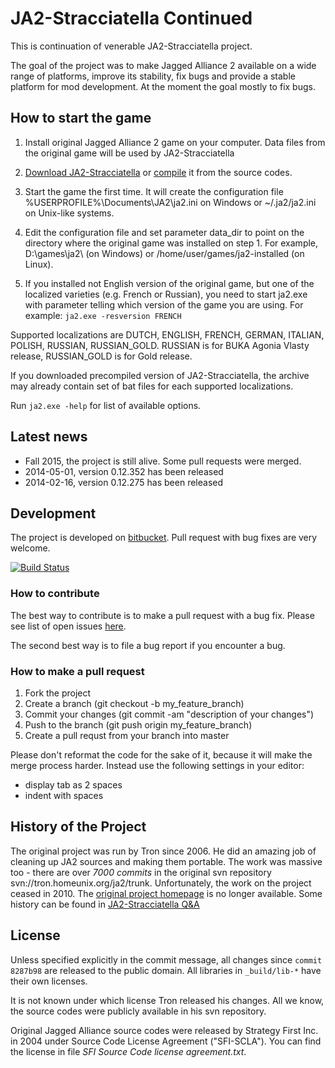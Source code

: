 # JA2-Stracciatella Continued

This is continuation of venerable JA2-Stracciatella project.

The goal of the project was to make Jagged Alliance 2 available on a wide range of platforms, improve its stability, fix bugs and provide a stable platform for mod development.  At the moment the goal mostly to fix bugs.

## How to start the game

1. Install original Jagged Alliance 2 game on your computer.  Data files from the original game will be used by JA2-Stracciatella

2. [Download JA2-Stracciatella](https://bitbucket.org/gennady/ja2-stracciatella/downloads) or [compile](COMPILATION.md) it from the source codes.

3. Start the game the first time.  It will create the configuration file %USERPROFILE%\Documents\JA2\ja2.ini on Windows or ~/.ja2/ja2.ini on Unix-like systems.

4. Edit the configuration file and set parameter data_dir to point on the directory where the original game was installed on step 1.  For example, D:\games\ja2\ (on Windows) or /home/user/games/ja2-installed (on Linux).

5. If you installed not English version of the original game, but one of the localized varieties (e.g. French or Russian), you need to start ja2.exe with parameter telling which version of the game you are using.  For example: ```ja2.exe -resversion FRENCH```

Supported localizations are DUTCH, ENGLISH, FRENCH, GERMAN, ITALIAN, POLISH, RUSSIAN, RUSSIAN_GOLD.  RUSSIAN is for BUKA Agonia Vlasty release, RUSSIAN_GOLD is for Gold release.

If you downloaded precompiled version of JA2-Stracciatella, the archive may already contain set of bat files for each supported localizations.

Run ```ja2.exe -help``` for list of available options.

## Latest news

- Fall 2015, the project is still alive.  Some pull requests were merged.
- 2014-05-01, version 0.12.352 has been released
- 2014-02-16, version 0.12.275 has been released

## Development

The project is developed on [bitbucket](https://bitbucket.org/gennady/ja2-stracciatella).  Pull request with bug fixes are very welcome.

[![Build Status](https://travis-ci.org/gennady/ja2-stracciatella.svg?branch=master)](https://travis-ci.org/gennady/ja2-stracciatella)

### How to contribute

The best way to contribute is to make a pull request with a bug fix.  Please see list of open issues [here](https://bitbucket.org/gennady/ja2-stracciatella/issues?status=new&status=open).

The second best way is to file a bug report if you encounter a bug.

### How to make a pull request

1. Fork the project
2. Create a branch (git checkout -b my_feature_branch)
3. Commit your changes (git commit -am "description of your changes")
4. Push to the branch (git push origin my_feature_branch)
5. Create a pull requst from your branch into master

Please don't reformat the code for the sake of it, because it will make the merge process harder.  Instead use the following settings in your editor:
- display tab as 2 spaces
- indent with spaces

## History of the Project

The original project was run by Tron since 2006.  He did an amazing job of
cleaning up JA2 sources and making them portable.  The work was massive too -
there are over *7000 commits* in the original svn repository
svn://tron.homeunix.org/ja2/trunk.  Unfortunately, the work on the project
ceased in 2010.  The [original project homepage](http://tron.homeunix.org/ja2)
is no longer available.  Some history can be found in [JA2-Stracciatella
Q&A](http://www.ja-galaxy-forum.com/board/ubbthreads.php/topics/186601/JA2_Stracciatella_Q_A.html)

## License

Unless specified explicitly in the commit message, all changes since `commit
8287b98` are released to the public domain.  All libraries in `_build/lib-*`
have their own licenses.

It is not known under which license Tron released his changes.  All we know,
the source codes were publicly available in his svn repository.

Original Jagged Alliance source codes were released by Strategy First Inc. in
2004 under Source Code License Agreement ("SFI-SCLA").  You can find the
license in file *SFI Source Code license agreement.txt*.
